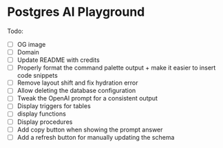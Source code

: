 # Postgres AI Playground

Todo:
- [ ] OG image
- [ ] Domain
- [ ] Update README with credits
- [ ] Properly format the command palette output + make it easier to insert code snippets
- [ ] Remove layout shift and fix hydration error
- [ ] Allow deleting the database configuration
- [ ] Tweak the OpenAI prompt for a consistent output
- [ ] Display triggers for tables
- [ ] display functions
- [ ] Display procedures
- [ ] Add copy button when showing the prompt answer
- [ ] Add a refresh button for manually updating the schema